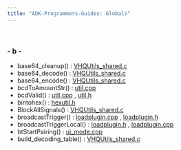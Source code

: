 ```yaml
---
title: "ADK-Programmers-Guides: Globals"
---
```


 

### - b -

- base64_cleanup() : <a href="_v_h_q_utils__shared_8c.md#a24c1b02f2e403468ce12faa8374877c1">VHQUtils_shared.c</a>
- base64_decode() : <a href="_v_h_q_utils__shared_8c.md#a1303970bd23eab0f6c41cf1a74428c44">VHQUtils_shared.c</a>
- base64_encode() : <a href="_v_h_q_utils__shared_8c.md#ae0d00abe3dd1da92f34957ce79c1d6b8">VHQUtils_shared.c</a>
- bcdToAmountStr() : <a href="util_8cpp.md#a41542e6c6f279dab1d218a7f1f66e9b3">util.cpp</a>
- bcdValid() : <a href="util_8cpp.md#a5d38a0b4222458e86fffe40d3101ff4a">util.cpp</a> , <a href="sdi_2src_2util_8h.md#a5d38a0b4222458e86fffe40d3101ff4a">util.h</a>
- bintohex() : <a href="emv_2_t_l_v___util_2export_2emv_2hexutil_8h.md#a33ca8c8a481ac6d94909f8f6c31b9d89">hexutil.h</a>
- BlockAllSignals() : <a href="_v_h_q_utils__shared_8c.md#af0dec49e894eccde5f94a9ed961e7c33">VHQUtils_shared.c</a>
- broadcastTrigger() : <a href="loadplugin_8cpp.md#a0f98b5c2f8e38daf732d4a7403c9e898">loadplugin.cpp</a> , <a href="loadplugin_8h.md#abbbc773d285da350f8a32e81f0233650">loadplugin.h</a>
- broadcastTriggerLocal() : <a href="loadplugin_8h.md#a0f6f1985e988673c82d9285abbb6d1f8">loadplugin.h</a> , <a href="loadplugin_8cpp.md#ab48067ad9c7284b0560e8390c9ac1944">loadplugin.cpp</a>
- btStartPairing() : <a href="ui__mode_8cpp.md#a0c143f8abde0a11e7a3b3f252017a4db">ui_mode.cpp</a>
- build_decoding_table() : <a href="_v_h_q_utils__shared_8c.md#a0ff93d87e55e69b8cb5397c30cd10b51">VHQUtils_shared.c</a>
